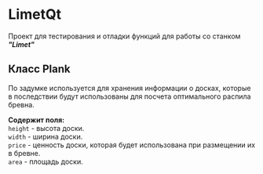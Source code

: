 # LimetQt
Проект для тестирования и отладки функций для работы со станком ___"Limet"___
## Класс Plank
По задумке используется для хранения информации о досках, которые в последствии будут использованы для посчета оптимального распила бревна.

**Содержит поля:**   
``` height ``` - высота доски.  
``` width ``` - ширина доски.  
``` price ``` - ценность доски, которая будет использована при размещении их в бревне.  
``` area ``` - площадь доски.  
